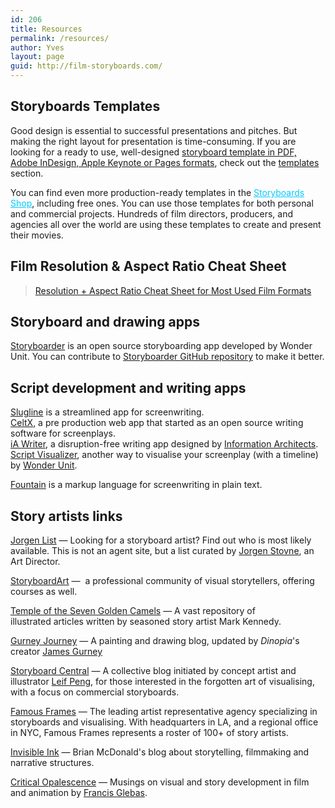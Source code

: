 ```yaml
---
id: 206
title: Resources
permalink: /resources/
author: Yves
layout: page
guid: http://film-storyboards.com/
---
```

## Storyboards Templates

Good design is essential to successful presentations and pitches. But making the right layout for presentation is time-consuming. If you are looking for a ready to use, well-designed [storyboard template in PDF, Adobe InDesign, Apple Keynote or Pages formats](/storyboards-templates/), check out the [templates](/storyboards-templates/) section.

You can find even more production-ready templates in the <span style="color: #00ccff;"><a style="color: #00ccff;" href="https://gumroad.com/storyboards">Storyboards Shop</a></span>, including free ones. You can use those templates for both personal and commercial projects. Hundreds of film directors, producers, and agencies all over the world are using these templates to create and present their movies.

## Film Resolution & Aspect Ratio Cheat Sheet

> [Resolution + Aspect Ratio Cheat Sheet for Most Used Film Formats](https://film-storyboards.com/resolution-aspect-ratio-cheat-sheet/)

## Storyboard and drawing apps

[Storyboarder](https://wonderunit.com/storyboarder) is an open source storyboarding app developed by Wonder Unit. You can contribute to [Storyboarder GitHub repository](https://github.com/wonderunit/storyboarder) to make it better.

## Script development and writing apps

[Slugline](http://slugline.co/) is a streamlined app for screenwriting.  
[CeltX](http://celtx.com/), a pre production web app that started as an open source writing software for screenplays.  
[iA Writer](https://ia.net/writer), a disruption-free writing app designed by [Information Architects](https://ia.net).
[Script Visualizer](https://github.com/wonderunit/script-visualizer), another way to visualise your screenplay (with a timeline) by [Wonder Unit](https://wonderunit.com/).

[Fountain](http://fountain.io/syntax "A Markup language for screenwriting") is a markup language for screenwriting in plain text.

## Story artists links
[Jorgen List](http://jorgenslist.com) — Looking for a storyboard artist? Find out who is most likely available. This is not an agent site, but a list curated by [Jorgen Stovne](http://www.jorgenstovne.com), an Art Director.

[StoryboardArt](https://storyboardart.org) —  a professional community of visual storytellers, offering courses as well.

[Temple of the Seven Golden Camels](http://sevencamels.blogspot.com "Temple of the Seven Golden Camels") — A vast repository of illustrated articles written by seasoned story artist Mark Kennedy.

[Gurney Journey](http://gurneyjourney.blogspot.com "Gurney Journey") — A painting and drawing blog, updated by _Dinopia_'s creator [James Gurney](http://jamesgurney.com/)

[Storyboard Central](http://storyboardcentral.blogspot.com/) — A collective blog initiated by concept artist and illustrator [Leif Peng](http://leifpeng.com "Leif Peng Cartoon Art"), for those interested in the forgotten art of visualising, with a focus on commercial storyboards.

[Famous Frames](https://famousframes.com/) — The leading artist representative agency specializing in storyboards and visualising. With headquarters in LA, and a regional office in NYC, Famous Frames represents a roster of 100+ of story artists.

[Invisible Ink](http://invisibleinkblog.blogspot.com/ "Invisible Ink Blog") — Brian McDonald's blog about storytelling, filmmaking and narrative structures.

[Critical Opalescence](http://francisglebas.blogspot.com/) — Musings on visual and story development in film and animation by [Francis Glebas](http://francisglebas.weebly.com/).
